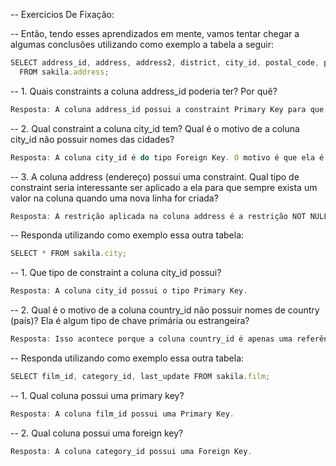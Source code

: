 -- Exercicios De Fixação:

-- Então, tendo esses aprendizados em mente, vamos tentar chegar a algumas conclusões utilizando como exemplo a tabela a seguir:
```js
SELECT address_id, address, address2, district, city_id, postal_code, phone 
  FROM sakila.address;
```
-- 1. Quais constraints a coluna address_id poderia ter? Por quê?
```js
Resposta: A coluna address_id possui a constraint Primary Key para que exista um número identificador único. Além disso, a Primary Key não permite que ela seja nula.
```

-- 2. Qual constraint a coluna city_id tem? Qual é o motivo de a coluna city_id não possuir nomes das cidades?
```js
Resposta: A coluna city_id é do tipo Foreign Key. O motivo é que ela é apenas uma referência para a sua tabela original, e o número que é exibido nessa tabela representa uma Foreign Key. Os nomes estão em outra tabela.
```

-- 3. A coluna address (endereço) possui uma constraint. Qual tipo de constraint seria interessante ser aplicado a ela para que sempre exista um valor na coluna quando uma nova linha for criada?
```js
Resposta: A restrição aplicada na coluna address é a restrição NOT NULL. Dessa maneira, é interessante que a coluna address sempre esteja preenchida em função de ser uma informação crucial para essa tabela, além de a tabela não fazer sentido sem essa informação preenchida.
```

-- Responda utilizando como exemplo essa outra tabela:
```js
SELECT * FROM sakila.city;
```
-- 1. Que tipo de constraint a coluna city_id possui?
```js
Resposta: A coluna city_id possui o tipo Primary Key.
```

-- 2. Qual é o motivo de a coluna country_id não possuir nomes de country (país)? Ela é algum tipo de chave primária ou estrangeira?
```js
Resposta: Isso acontece porque a coluna country_id é apenas uma referência para a sua tabela original, e o número que é exibido nessa tabela representa uma Foreign Key. Caso você queira ver o nome do país, você deve ir até a tabela na qual o country_id é uma Primary Key.
```

-- Responda utilizando como exemplo essa outra tabela:
```js
SELECT film_id, category_id, last_update FROM sakila.film;
```
-- 1. Qual coluna possui uma primary key?
```js
Resposta: A coluna film_id possui uma Primary Key.
```

-- 2. Qual coluna possui uma foreign key?
```js
Resposta: A coluna category_id possui uma Foreign Key.
```
